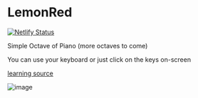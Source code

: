 # LemonRed

[![Netlify Status](https://api.netlify.com/api/v1/badges/a0f0a117-7563-4f2c-afa0-f2a9b766edf9/deploy-status)](https://app.netlify.com/sites/lemonisred/deploys)

Simple Octave of Piano (more octaves to come)

You can use your keyboard or just click on the keys on-screen

[learning source](https://www.youtube.com/watch?v=vjco5yKZpU8)


![image](https://user-images.githubusercontent.com/53336715/83860946-9998e800-a73d-11ea-8fb5-0c399bbd510f.png)
